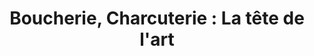 ---
title: "Boucherie, Charcuterie : La tête de l'art"
url: /saint-martin-de-re/boucherie-charcuterie-la-tete-de-lart/
shop: boucherie
---